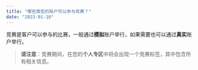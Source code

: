 ```yaml
---
title: "哪些类型的账户可以参与竞赛？"
date: "2023-01-10"
---
```


竞赛是客户可以参与的比赛，一般通过**模拟**账户举行，如果需要也可以通过**真实**账户举行。

> **请注意**：竞赛期间，在您的**个人专区**中将会出现一个竞赛标签，其中包含所有相关信息。
